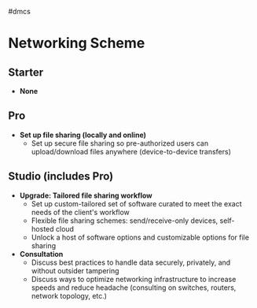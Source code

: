 #dmcs
# Networking Scheme

## Starter

- **None**

## Pro

- **Set up file sharing (locally and online)**
	- Set up secure file sharing so pre-authorized users can upload/download files anywhere (device-to-device transfers)

## Studio (includes Pro)

- **Upgrade: Tailored file sharing workflow**
	- Set up custom-tailored set of software curated to meet the exact needs of the client's workflow
	- Flexible file sharing schemes: send/receive-only devices, self-hosted cloud
	- Unlock a host of software options and customizable options for file sharing
- **Consultation**
	- Discuss best practices to handle data securely, privately, and without outsider tampering
	- Discuss ways to optimize networking infrastructure to increase speeds and reduce headache (consulting on switches, routers, network topology, etc.)